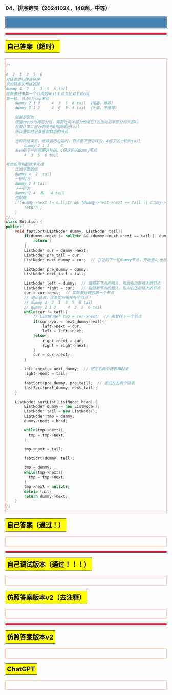 ### 04、排序链表（20241024，148题，中等）
<div style="border: 1px solid black; padding: 10px; background-color: SteelBlue;">



  </p>
</div>

<hr style="border-top: 5px solid #DC143C;">
<table>
  <tr>
    <td bgcolor="Yellow" style="padding: 5px; border: 0px solid black;">
      <span style="font-weight: bold; font-size: 20px;color: black;">
      自己答案（超时）
      </span>
    </td>
  </tr>
</table>
<div style="padding: 0px; border: 1.5px solid LightSalmon; margin-bottom: 10px;">

```C++ {.line-numbers}
/*

4  2  1  3  5  6
对链表进行快速排序
添加链表头和链表尾
dummy 4  2  1  3  5  6 tail
按照递归中第一个节点的next节点为比对节点cmp
第一轮，节点4为cmp节点
    dummy 2 1 3     4  3  5  6 tail （尾插，推荐）
    dummy 3 1 2     4  6  5  3 tail （头插，不推荐）

    尾差是因为
    根据cmp分为两部分后，需要让前半部分的尾巴3去指向后半部分的头部4，
    且要让第二部分的尾巴6指向尾巴tail
    所以要实时记录当前靠后的节点

    当前轮结束后，继续遍历左边时，节点是下面这样的，4成了这一轮的tail
        dummy 2 1 3     4
    右边的下一轮则是这样的，4是这轮的dummy节点
        4  3  5  6 tail

考虑如何判断排序完成
    比如下面数组
    dummy 4  2  tail
    一轮后为
    dummy 2 4 tail
    下一轮为
    dummy 2 4  和   4 tail
    也就是
    if(dummy->next != nullptr && (dummy->next->next == tail || dummy->next == tail)){
        return ;
    }
*/
class Solution {
public:
    void fastSort(ListNode* dummy, ListNode* tail){
        if(dummy->next != nullptr && (dummy->next->next == tail || dummy->next == tail)){
            return ;
        }
        ListNode* cur = dummy->next;
        ListNode* pre_tail = cur;
        ListNode* next_dummy = cur;  // 右边的下一轮dummy节点，开始是4,也是这一轮比对节点cmp

        ListNode* pre_dummy = dummy;
        ListNode* next_tail = tail;

        ListNode* left = dummy;  // 跟随新节点的插入，指向左边新插入的节点
        ListNode* right = cur;   // 跟随新节点的插入，指向右边新插入的节点
        cur = cur->next;  // 实际要处理的第一个节点
        // 遍历链表，注意如何衔接各个节点！
        // dummy 4  2  1  3  5  6 tail
        // dummy 2 1 3     4  3  5  6 tail
        while(cur != tail){
            // ListNode* tmp = cur->next;  // 先暂存下一个节点
            if(cur->val < next_dummy->val){
                left->next = cur;
                left = left->next;
            }else{
                right->next = cur;
                right = right->next;
            }
            cur = cur->next;;
        }

        left->next = next_dummy;  // 把左右两个链表串起来
        right->next = tail;

        fastSort(pre_dummy, pre_tail);  // 递归左右两个链表
        fastSort(next_dummy, next_tail);
    }

    ListNode* sortList(ListNode* head) {
        ListNode* dummy = new ListNode();
        ListNode* tail = new ListNode();
        ListNode* tmp = dummy;
        dummy->next = head;

        while(tmp->next){
          tmp = tmp->next;
        }

        tmp->next = tail;

        fastSort(dummy, tail);

        tmp = dummy;
        while(tmp->next){
          tmp = tmp->next;
        }
        tmp->next = nullptr;
        delete tail;
        return dummy->next;
    }
};
```

</div>

<table>
  <tr>
    <td bgcolor="Yellow" style="padding: 5px; border: 0px solid black;">
      <span style="font-weight: bold; font-size: 20px;color: black;">
      自己答案（通过！）
      </span>
    </td>
  </tr>
</table>

<div style="padding: 0px; border: 1.5px solid LightSalmon; margin-bottom: 10px">

```C++ {.line-numbers}


```
</div>

<hr style="border-top: 5px solid #DC143C;">

<table>
  <tr>
    <td bgcolor="Yellow" style="padding: 5px; border: 0px solid black;">
      <span style="font-weight: bold; font-size: 20px;color: black;">
      自己调试版本（通过！！！）
      </span>
    </td>
  </tr>
</table>

<div style="padding: 0px; border: 1.5px solid LightSalmon; margin-bottom: 10px">

```C++ {.line-numbers}


```
</div>

<table>
  <tr>
    <td bgcolor="Yellow" style="padding: 5px; border: 0px solid black;">
      <span style="font-weight: bold; font-size: 20px;color: black;">
      仿照答案版本v2（去注释）
      </span>
    </td>
  </tr>
</table>

<div style="padding: 0px; border: 1.5px solid LightSalmon; margin-bottom: 10px">

```C++ {.line-numbers}


```
</div>

<hr style="border-top: 5px solid #DC143C;">

<table>
  <tr>
    <td bgcolor="Yellow" style="padding: 5px; border: 0px solid black;">
      <span style="font-weight: bold; font-size: 20px;color: black;">
      仿照答案版本v2
      </span>
    </td>
  </tr>
</table>

<div style="padding: 0px; border: 1.5px solid LightSalmon; margin-bottom: 10px">

```C++ {.line-numbers}


```
</div>

<table>
  <tr>
    <td bgcolor="Yellow" style="padding: 5px; border: 0px solid black;">
      <span style="font-weight: bold; font-size: 20px;color: black;">
      ChatGPT
      </span>
    </td>
  </tr>
</table>

<div style="padding: 0px; border: 1.5px solid LightSalmon; margin-bottom: 10px">

```C++ {.line-numbers}


```
</div>
